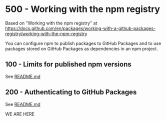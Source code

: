 # 500 - Working with the npm registry

Based on "Working with the npm registry" at https://docs.github.com/en/packages/working-with-a-github-packages-registry/working-with-the-npm-registry

You can configure npm to publish packages to GitHub Packages and to use packages stored on GitHub Packages as dependencies in an npm project.

## 100 - Limits for published npm versions

See [README.md](./100/README.md)

## 200 - Authenticating to GitHub Packages

See [README.md](./200/README.md)


WE ARE HERE
